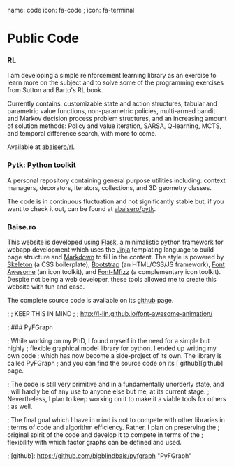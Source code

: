 name: code
icon: fa-code
; icon: fa-terminal

# Public Code

### RL

I am developing a simple reinforcement learning library as an exercise to learn
more on the subject and to solve some of the programming exercises from Sutton
and Barto's RL book.

Currently contains:  customizable state and action structures, tabular and
parametric value functions, non-parametric policies, multi-armed bandit and
Markov decision process problem structures, and an increasing amount of
solution methods:  Policy and value iteration, SARSA, Q-learning, MCTS, and
temporal difference search, with more to come.

Available at [<span class="icon fa fa-github-alt fa-lg"></span>
abaisero/rl][rl].

[rl]: https://github.com/abaisero/rl "Reinforcement learning repository"

### Pytk: Python toolkit

A personal repository containing general purpose utilities including: context
managers, decorators, iterators, collections, and 3D geometry classes.

The code is in continuous fluctuation and not significantly stable but, if you
want to check it out, can be found at [<span class="icon fa
fa-github-alt fa-lg"></span> abaisero/pytk][pytk].

[pytk]: https://github.com/abaisero/pytk "Python toolkit repository"

### Baise.ro

This website is developed using [Flask][flask], a minimalistic python framework
for webapp development which uses the [Jinja][jinja] templating language to
build page structure and [Markdown][markdown] to fill in the content.  The
style is powered by [Skeleton][skeleton] (a CSS boilerplate),
[Bootstrap][bootstrap] (an HTML/CSS/JS framework), [Font Awesome][fontawesome]
(an icon toolkit), and [Font-Mfizz][fontmfizz] (a complementary icon toolkit).
Despite not being a web developer, these tools allowed me to create this
website with fun and ease.

The complete source code is available on its [<span class="icon fa
fa-github-alt fa-lg"></span> github][baise.ro] page.

; ; KEEP THIS IN MIND
; ; http://l-lin.github.io/font-awesome-animation/

[flask]: http://flask.pocoo.org "Flask"
[jekyll]: http://jekyllrb.com "Jekyll"
[skeleton]: http://getskeleton.com/ "Skeleton"
[bootstrap]: http://getbootstrap.com "Bootstrap"
[fontawesome]: http://fortawesome.github.io/Font-Awesome/ "Font Awesome"
[fontmfizz]: http://fizzed.com/oss/font-mfizz
[markdown]: http://daringfireball.net/projects/markdown/syntax "Markdown"
[liquid]: http://liquidmarkup.org "Liquid"
[jinja]: http://jinja.pocoo.org "Jinja"
[slosh]: https://stevelosh.com "Steve Losh"
[datagen]: http://datagenetics.com/blog "Data Genetics"
[baise.ro]: https://github.com/abaisero/baise.ro "Baise.ro repository"

; ### PyFGraph

; While working on my PhD, I found myself in the need for a simple but highly
; flexible graphical model library for python.  I ended up writing my own code
; which has now become a side-project of its own.  The library is called PyFGraph
; and you can find the source code on its [<span class="icon fa fa-github-alt
; fa-lg"></span> github][github] page.

; The code is still very primitive and in a fundamentally unorderly state, and
; will hardly be of any use to anyone else but me, at its current stage.
; Nevertheless, I plan to keep working on it to make it a viable tools for others
; as well.

; The final goal which I have in mind is not to compete with other libraries in
; terms of code and algorithm efficiency.  Rather, I plan on preserving the
; original spirit of the code and develop it to compete in terms of the
; flexibility with which factor graphs can be defined and used.

; [github]: https://github.com/bigblindbais/pyfgraph "PyFGraph"
